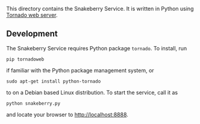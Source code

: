 This directory contains the Snakeberry Service. It is  written in Python using
[Tornado web server](http://www.tornadoweb.org/).

## Development

The Snakeberry Service requires Python package `tornado`. To install, run

    pip tornadoweb

if familiar with the Python package management system, or 

    sudo apt-get install python-tornado

to on a Debian based Linux distribution. To start the service, call it as

    python snakeberry.py

and locate your browser to <http://localhost:8888>.
